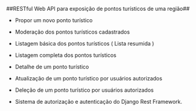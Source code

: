 ##RESTful Web API para exposição de pontos turísticos de uma região##

- Propor um novo ponto turístico

- Moderação dos pontos turísticos cadastrados

- Listagem básica dos pontos turísticos ( Lista resumida )

- Listagem completa dos pontos turísticos

- Detalhe de um ponto turístico

- Atualização de um ponto turístico por usuários autorizados

- Deleção de um ponto turístico por usuários autorizados

- Sistema de autorização e autenticação do Django Rest Framework.

